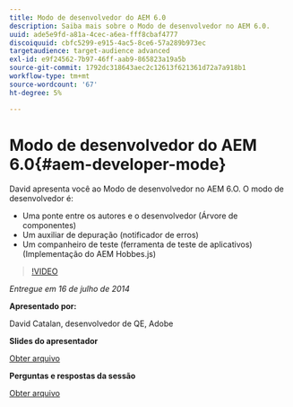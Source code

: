 ```yaml
---
title: Modo de desenvolvedor do AEM 6.0
description: Saiba mais sobre o Modo de desenvolvedor no AEM 6.0.
uuid: ade5e9fd-a81a-4cec-a6ea-fff8cbaf4777
discoiquuid: cbfc5299-e915-4ac5-8ce6-57a289b973ec
targetaudience: target-audience advanced
exl-id: e9f24562-7b97-46ff-aab9-865823a19a5b
source-git-commit: 1792dc318643aec2c12613f621361d72a7a918b1
workflow-type: tm+mt
source-wordcount: '67'
ht-degree: 5%

---
```


# Modo de desenvolvedor do AEM 6.0{#aem-developer-mode}

David apresenta você ao Modo de desenvolvedor no AEM 6.O. O modo de desenvolvedor é:

* Uma ponte entre os autores e o desenvolvedor (Árvore de componentes)
* Um auxiliar de depuração (notificador de erros)
* Um companheiro de teste (ferramenta de teste de aplicativos) (Implementação do AEM Hobbes.js)

>[!VIDEO](https://video.tv.adobe.com/v/19501/?quality=9)

*Entregue em 16 de julho de 2014*

**Apresentado por:**

David Catalan, desenvolvedor de QE, Adobe

**Slides do apresentador**

[Obter arquivo](assets/aem-6-developer-mode-07-16-14.pdf)

**Perguntas e respostas da sessão**

[Obter arquivo](assets/q-a-developer-mode-7-16-14.pdf)
<!--
[Get back to the Overview](https://helpx.adobe.com/experience-manager/kt/eseminars/gems/aem-index.html)
-->
